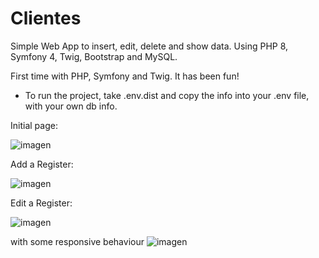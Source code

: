 # Clientes
Simple Web App to insert, edit, delete and show data. Using PHP 8, Symfony 4, Twig, Bootstrap and MySQL. 

First time with PHP, Symfony and Twig. It has been fun! 


 - To run the project, take .env.dist and copy the info into your .env file, with your own db info. 

Initial page: 

![imagen](https://github.com/JoneJoana/Clientes/assets/99611541/9a23697c-1f60-4f87-aec8-6e65e5c8dbc0)


Add a Register:

![imagen](https://github.com/JoneJoana/Clientes/assets/99611541/c08363f1-bef7-476f-85ba-751d61f0bcd5)


Edit a Register:

![imagen](https://github.com/JoneJoana/Clientes/assets/99611541/1ad23983-1feb-4129-abf2-35c9783c491b)



with some responsive behaviour
![imagen](https://github.com/JoneJoana/Clientes/assets/99611541/29aa18f8-de6f-4eb0-a31c-b539af64a5a3)

